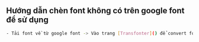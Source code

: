 ## Hướng dẫn chèn font không có trên google font để sử dụng
```sh
- Tải font về từ google font -> Vào trang [Transfonter]() để convert font thành css
```
